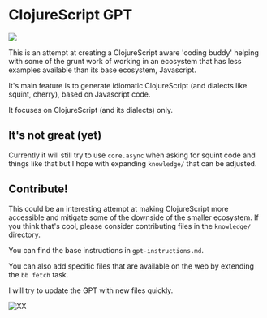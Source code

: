 # ClojureScript GPT

[![](https://badgen.net/badge/ClojureScript%20GPT/Open/10a37f)](https://bit.ly/clojurescript-gpt)

This is an attempt at creating a ClojureScript aware 'coding buddy' helping
with some of the grunt work of working in an ecosystem that has less examples
available than its base ecosystem, Javascript.

It's main feature is to generate idiomatic ClojureScript (and dialects like
squint, cherry), based on Javascript code.

It focuses on ClojureScript (and its dialects) only.

## It's not great (yet)

Currently it will still try to use `core.async` when asking for squint code and
things like that but I hope with expanding `knowledge/` that can be adjusted.

## Contribute!

This could be an interesting attempt at making ClojureScript more accessible
and mitigate some of the downside of the smaller ecosystem. If you think that's cool,
please consider contributing files in the `knowledge/` directory.

You can find the base instructions in `gpt-instructions.md`.

You can also add specific files that are available on the web by extending the `bb fetch` task.

I will try to update the GPT with new files quickly.

![XX](https://badgen.net/badge/Last%20Update/2024-03-22/10a37f)
